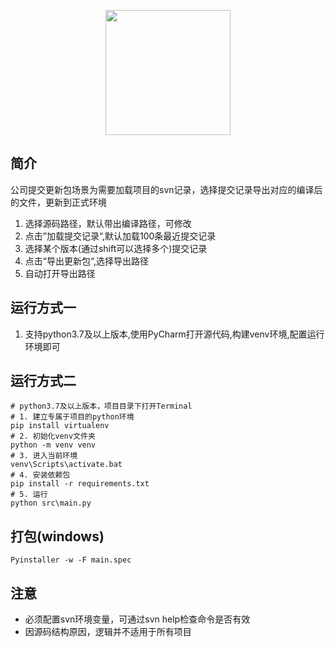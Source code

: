 <p align="center">
  <img width="200" style="padding: 0 0" src="http://knowledgebase-oss.oss-cn-beijing.aliyuncs.com/star/svn_tools.svg">
</p>


## 简介
公司提交更新包场景为需要加载项目的svn记录，选择提交记录导出对应的编译后的文件，更新到正式环境
1. 选择源码路径，默认带出编译路径，可修改
2. 点击”加载提交记录“,默认加载100条最近提交记录
3. 选择某个版本(通过shift可以选择多个)提交记录
4. 点击“导出更新包“,选择导出路径
5. 自动打开导出路径

## 运行方式一
1. 支持python3.7及以上版本,使用PyCharm打开源代码,构建venv环境,配置运行环境即可

## 运行方式二
```shell script
# python3.7及以上版本，项目目录下打开Terminal
# 1. 建立专属于项目的python环境
pip install virtualenv
# 2. 初始化venv文件夹
python -m venv venv
# 3. 进入当前环境
venv\Scripts\activate.bat
# 4. 安装依赖包
pip install -r requirements.txt
# 5. 运行
python src\main.py
```

## 打包(windows)
```shell script
Pyinstaller -w -F main.spec
```

## 注意
- 必须配置svn环境变量，可通过svn help检查命令是否有效
- 因源码结构原因，逻辑并不适用于所有项目